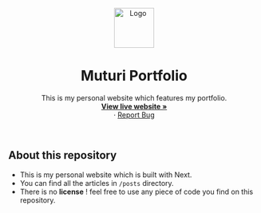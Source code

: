<div id="top"></div>

<!-- PROJECT LOGO -->
<br />
<div align="center">
  <a href="#">
    <img src="./public/favicon.ico" alt="Logo" width="80" height="80">
  </a>

<h1 align="center">Muturi Portfolio</h1>

  <p align="center">
    This is my personal website which features my portfolio.
    <br />
    <a href="#"><strong>View live website »</strong></a>
    <br />
    ·
    <a href="https://github.com/Yazdun/yazdun.com/issues">Report Bug</a>
  </p>
</div>

<br/>

## About this repository

- This is my personal website which is built with Next.
- You can find all the articles in `/posts` directory.
- There is no **license** ! feel free to use any piece of code you find on this
  repository.
